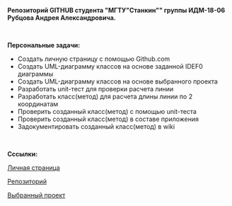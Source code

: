 <p><strong>Репозиторий GITHUB студента "МГТУ"Станкин"" группы ИДМ-18-06 Рубцова Андрея Александровича.</strong></p>
<br>
<p><b>Персональные задачи:</b></p>
<ul>
<li>Создать личную страницу с помощью Github.com</li>
<li>Создать UML-диаграмму классов на основе заданной IDEF0 диаграммы</li>
<li>Создать UML-диаграмму классов на основе выбранного проекта</li>
<li>Разработать unit-тест для проверки расчета линии </li>
<li>Разработать класс(метод) для расчета длины линии по 2 координатам</li>
<li>Проверить созданный класс(метод) с помощью unit-теста</li>
<li>Проверить созданный класс(метод) в составе приложения</li>
<li>Задокументировать созданный класс(метод) в wiki</li>
</ul>
<br>


<p><b>Cссылки:</b></p>
<p><a href="https://lokvest.github.io">Личная страница</a></p>
<p><a href="https://github.com/lokvest/lokvest.github.io">Репозиторий</a></p>
<p><a href="https://github.com/stankin/oop-2018/wiki/%D0%97%D0%B0%D0%B4%D0%B0%D1%87%D0%B0-%E2%84%963-(Class-Diagram)">Выбранный проект</a></p>

